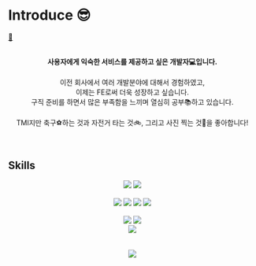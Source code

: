 <div>
  <div>
    <h1>Introduce 😎</h1>
    <a href="https://dyel.notion.site/Dyel-Park-d0cbbcccc421470698ff3a3d23709caa" target="_blank" align="center">
      <span align="center">🏡</p>
    </a>
    <p align="center">
      <br /><strong>사용자에게 익숙한 서비스를 제공하고 싶은 개발자💻입니다.</strong><br /><br />
      이전 회사에서 여러 개발분야에 대해서 경험하였고,<br />이제는 FE로써 더욱 성장하고 싶습니다.<br />
      구직 준비를 하면서 많은 부족함을 느끼며 열심히 공부📚하고 있습니다.
      <br />
      <br />
      TMI지만 축구⚽하는 것과 자전거 타는 것🚲, 그리고 사진 찍는 것📸을 좋아합니다!
      <br />
    </p>
  </div>
  <br />
  <div>
    <h2>Skills</h2>
    <div>
      <div align="center">
        <img src="https://img.shields.io/badge/　-F7DF1E?style=flat&label=JavaScript&labelColor=F7DF1E&logo=JavaScript&logoColor=white">
        <img src="https://img.shields.io/badge/2.6-333?style=flat&label=Vue.js&labelColor=4FC08D&logo=Vue.js&logoColor=white&link=https://vuejs.org/">
      </div>
    </div>
    <br />
    <div>
      <div align="center">
        <img src="https://img.shields.io/badge/3.5 | 3.8-333?style=flat&label=Python&labelColor=3776AB&logo=Python&logoColor=white&link=https://www.python.org/">
        <img src="https://img.shields.io/badge/　-000000?style=flat&label=Flask&labelColor=000000&logo=flask&logoColor=white&link=https://flask.palletsprojects.com/">
        <img src="https://img.shields.io/badge/　-009688?style=flat&label=FastAPI&labelColor=009688&logo=FastAPI&logoColor=white&link=https://fastapi.tiangolo.com/">
        <img src="https://img.shields.io/badge/1.x　-000?style=flat&label=SQLAlchemy&labelColor=000&link=https://www.sqlalchemy.org/">
      </div>
    </div>
    <br />
    <div>
      <div align="center">
        <img src="https://img.shields.io/badge/ -007ACC?style=flat&label=VSCode&labelColor=007ACC&logo=VSCode&logoColor=white&link=https://code.visualstudio.com/">
        <img src="https://img.shields.io/badge/S3 | CloudFront | EC2/ELB | RDS-333?style=flat&label=AWS&labelColor=232F3E&logo=amazonaws&logoColor=white&link=https://aws.amazon.com/">
      </div>
    </div>
    <div>
      <div align="center">
        <img src="https://img.shields.io/badge/translate Vue.js 3-333?style=flat&label=gitlocalize&labelColor=ffce00&link=https://gitlocalize.com/repo/5120" onClick="alert()">
      </div>
    </div>
  </div>
  <br />
  <br />
  <div align="center">
    <img src="https://github-readme-stats.vercel.app/api?username=ParkDyel&show_icons=true&theme=highcontrast">
  </div>
</div>
